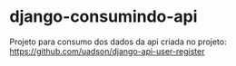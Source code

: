 # django-consumindo-api
Projeto para consumo dos dados da api criada no projeto: https://github.com/uadson/django-api-user-register
